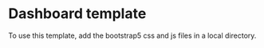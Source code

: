 # Dashboard template

To use this template, add the bootstrap5 css and js files in a local directory.